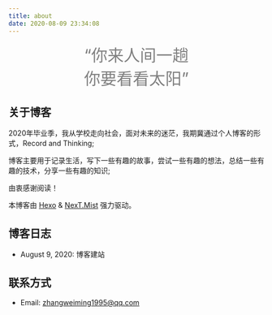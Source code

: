 ```yaml
---
title: about
date: 2020-08-09 23:34:08
---
```


<center><font size=6 color="gray">“你来人间一趟</font></center>

<center><font size=6 color="gray">你要看看太阳”</font></center>

## 关于博客

2020年毕业季，我从学校走向社会，面对未来的迷茫，我期冀通过个人博客的形式，Record and Thinking;

博客主要用于记录生活，写下一些有趣的故事，尝试一些有趣的想法，总结一些有趣的技术，分享一些有趣的知识;

由衷感谢阅读！

本博客由 [Hexo](https://hexo.io/) & [NexT.Mist](https://mist.theme-next.org/) 强力驱动。

## 博客日志

- August 9, 2020: 博客建站

## 联系方式

- Email: [zhangweiming1995@qq.com](mailto:zhangweiming1995@qq.com)

